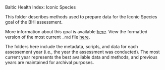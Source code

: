 Baltic Health Index: Iconic Species

This folder describes methods used to prepare data for the Iconic Species goal of the BHI assessment.

More information about this goal is available [here](https://github.com/OHI-Science/bhi-prep/tree/master/ref/goal_summaries/ICO.Rmd). 
View the formatted version of the most current `.rmd` file [here](https://github.com/OHI-Science/bhi-prep/tree/master/prep/ICO/v2019/ico_prep.rmd).

The folders here include the metadata, scripts, and data for each assessement year (i.e., the year the assessment was conducted). The most current year represents the best available data and methods, and previous years are maintained for archival purposes.
